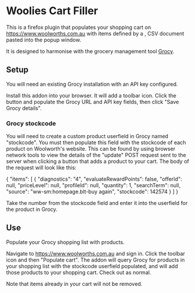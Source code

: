 # Woolies Cart Filler

This is a firefox plugin that populates your shopping cart on https://www.woolworths.com.au with items
defined by a <count>,<stockcode> CSV document pasted into the popup window.

It is designed to harmonise with the grocery management tool [Grocy](https://grocy.info/).

## Setup

You will need an existing Grocy installation with an API key configured.

Install this addon into your browser. It will add a toolbar icon. Click the button and populate the
Grocy URL and API key fields, then click "Save Grocy details".

### Grocy stockcode

You will need to create a custom product userfield in Grocy named "stockcode". You must then populate
this field with the stockcode of each product on Woolworth's website. This can be found by using
browser network tools to view the details of the "update" POST request sent to the server when clicking
a button that adds a product to your cart. The body of the request will look like this:

  {
    "items": [
      {
        "diagnostics": "4",
        "evaluateRewardPoints": false,
        "offerId": null,
        "priceLevel": null,
        "profileId": null,
        "quantity": 1,
        "searchTerm": null,
        "source": "ww-sm:homepage.blt-buy again",
        "stockcode": 142574
      }
    ]
  }

Take the number from the stockcode field and enter it into the userfield for the product in Grocy.


## Use

Populate your Grocy shopping list with products.

Navigate to https://www.woolworths.com.au and sign in. Click the toolbar icon and then "Populate cart".
The addon will query Grocy for products in your shopping list with the stockcode userfield populated,
and will add those products to your shopping cart. Check out as normal.

Note that items already in your cart will not be removed.